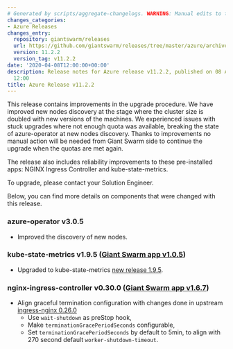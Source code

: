 ```yaml
---
# Generated by scripts/aggregate-changelogs. WARNING: Manual edits to this files will be overwritten.
changes_categories:
- Azure Releases
changes_entry:
  repository: giantswarm/releases
  url: https://github.com/giantswarm/releases/tree/master/azure/archived/v11.2.2
  version: 11.2.2
  version_tag: v11.2.2
date: '2020-04-08T12:00:00+00:00'
description: Release notes for Azure release v11.2.2, published on 08 April 2020,
  12:00
title: Azure Release v11.2.2
---
```


This release contains improvements in the upgrade procedure.
We have improved new nodes discovery at the stage where the cluster size is doubled with new versions of the machines.
We experienced issues with stuck upgrades where not enough quota was available, breaking the state of azure-operator at new nodes discovery. Thanks to improvements no manual action will be needed from Giant Swarm side to continue the upgrade when the quotas are met again.

The release also includes reliability improvements to these pre-installed apps: NGINX Ingress Controller and kube-state-metrics.

To upgrade, please contact your Solution Engineer.

Below, you can find more details on components that were changed with this release.

### azure-operator v3.0.5

- Improved the discovery of new nodes.

### kube-state-metrics v1.9.5 ([Giant Swarm app v1.0.5](https://github.com/giantswarm/kube-state-metrics-app/blob/master/CHANGELOG.md#v105))

- Upgraded to kube-state-metrics [new release 1.9.5](https://github.com/kubernetes/kube-state-metrics/releases/tag/v1.9.5).

### nginx-ingress-controller v0.30.0 ([Giant Swarm app v1.6.7](https://github.com/giantswarm/nginx-ingress-controller-app/blob/master/CHANGELOG.md#v167-2020-04-08))

- Align graceful termination configuration with changes done in upstream [ingress-nginx 0.26.0](https://github.com/kubernetes/ingress-nginx/releases/tag/nginx-0.26.0)
  - Use `wait-shutdown` as preStop hook,
  - Make `terminationGracePeriodSeconds` configurable,
  - Set `terminationGracePeriodSeconds` by default to 5min, to align with 270 second default `worker-shutdown-timeout`.
